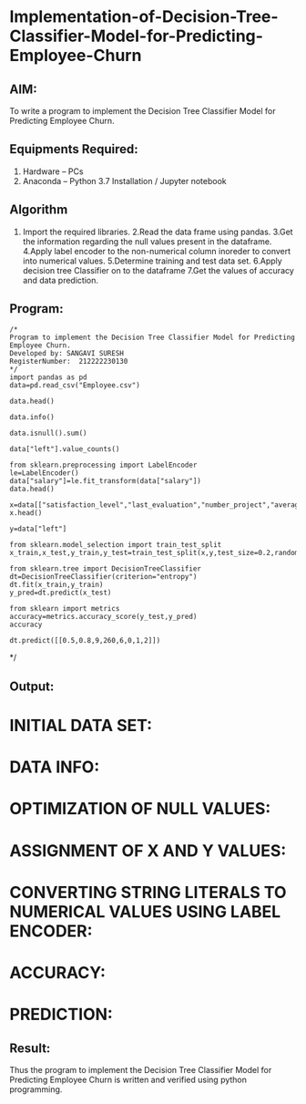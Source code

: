 # Implementation-of-Decision-Tree-Classifier-Model-for-Predicting-Employee-Churn

## AIM:
To write a program to implement the Decision Tree Classifier Model for Predicting Employee Churn.

## Equipments Required:
1. Hardware – PCs
2. Anaconda – Python 3.7 Installation / Jupyter notebook

## Algorithm
1. Import the required libraries.
2.Read the data frame using pandas.
3.Get the information regarding the null values present in the dataframe. 4.Apply label encoder to the non-numerical column inoreder to convert into numerical values. 5.Determine training and test data set. 6.Apply decision tree Classifier on to the dataframe 7.Get the values of accuracy and data prediction.


## Program:
```
/*
Program to implement the Decision Tree Classifier Model for Predicting Employee Churn.
Developed by: SANGAVI SURESH
RegisterNumber:  212222230130
*/
import pandas as pd
data=pd.read_csv("Employee.csv")

data.head()

data.info()

data.isnull().sum()

data["left"].value_counts()

from sklearn.preprocessing import LabelEncoder
le=LabelEncoder()
data["salary"]=le.fit_transform(data["salary"])
data.head()

x=data[["satisfaction_level","last_evaluation","number_project","average_montly_hours","time_spend_company","Work_accident","promotion_last_5years","salary"]]
x.head()

y=data["left"]

from sklearn.model_selection import train_test_split
x_train,x_test,y_train,y_test=train_test_split(x,y,test_size=0.2,random_state=100)

from sklearn.tree import DecisionTreeClassifier
dt=DecisionTreeClassifier(criterion="entropy")
dt.fit(x_train,y_train)
y_pred=dt.predict(x_test)

from sklearn import metrics
accuracy=metrics.accuracy_score(y_test,y_pred)
accuracy

dt.predict([[0.5,0.8,9,260,6,0,1,2]])
```
*/
## Output:
# INITIAL DATA SET:
# DATA INFO:
# OPTIMIZATION OF NULL VALUES:
# ASSIGNMENT OF X AND Y VALUES:
# CONVERTING STRING LITERALS TO NUMERICAL VALUES USING LABEL ENCODER:
# ACCURACY:
# PREDICTION:



## Result:
Thus the program to implement the  Decision Tree Classifier Model for Predicting Employee Churn is written and verified using python programming.
